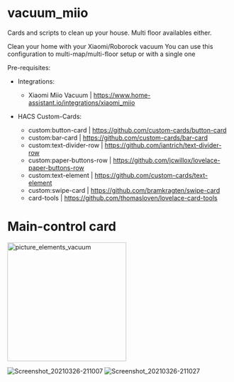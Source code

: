 # vacuum_miio
Cards and scripts to clean up your house. Multi floor availables either.

Clean your home with your Xiaomi/Roborock vacuum
You can use this configuration to multi-map/multi-floor setup or with a single one

Pre-requisites:
- Integrations:
  - Xiaomi Miio Vacuum | https://www.home-assistant.io/integrations/xiaomi_miio

- HACS Custom-Cards:
  - custom:button-card | https://github.com/custom-cards/button-card
  - custom:bar-card | https://github.com/custom-cards/bar-card
  - custom:text-divider-row | https://github.com/iantrich/text-divider-row
  - custom:paper-buttons-row | https://github.com/jcwillox/lovelace-paper-buttons-row
  - custom:text-element | https://github.com/custom-cards/text-element
  - custom:swipe-card | https://github.com/bramkragten/swipe-card
  - card-tools | https://github.com/thomasloven/lovelace-card-tools


# Main-control card


<img width="268" alt="picture_elements_vacuum" src="https://user-images.githubusercontent.com/74264882/112748313-c959fa80-8fb2-11eb-8c1c-320e1f53a91f.png">



![Screenshot_20210326-211007](https://user-images.githubusercontent.com/74264882/112693217-29985180-8e78-11eb-92e5-6ae0ec4c7024.jpg)
![Screenshot_20210326-211027](https://user-images.githubusercontent.com/74264882/112693236-32892300-8e78-11eb-9ba3-c1e965c91493.jpg)
